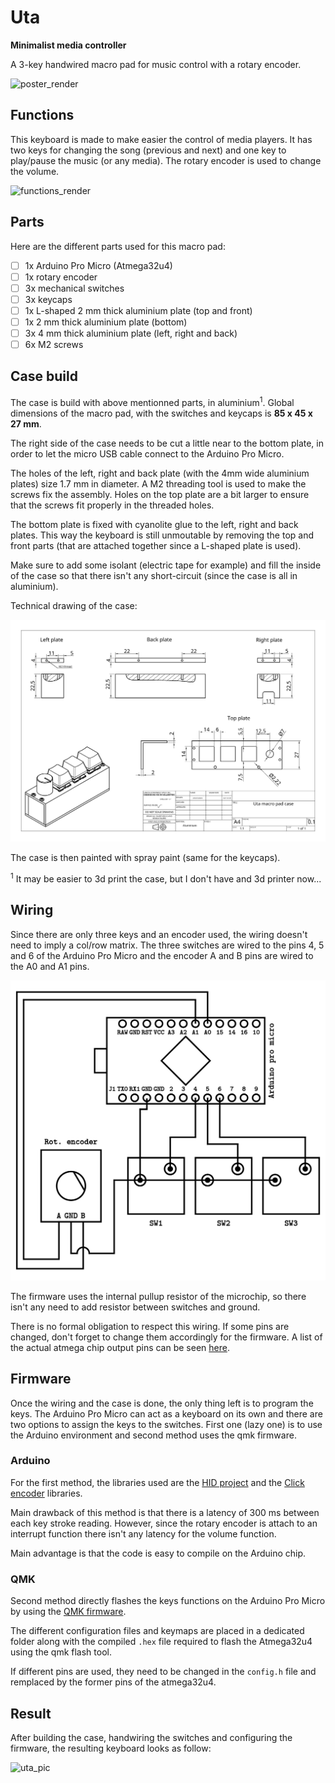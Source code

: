 # Uta

__Minimalist media controller__

A 3-key handwired macro pad for music control with a rotary encoder.

![poster_render](https://raw.githubusercontent.com/AntoineAndre/uta_kb/main/docs/render_poster_macro_keyboard_less.png)

## Functions

This keyboard is made to make easier the control of media players. It has two keys for changing the song (previous and next) and one key to play/pause the music (or any media). The rotary encoder is used to change the volume.

![functions_render](https://raw.githubusercontent.com/AntoineAndre/uta_kb/main/docs/render_front.png)

## Parts

Here are the different parts used for this macro pad:

- [ ] 1x Arduino Pro Micro (Atmega32u4)
- [ ] 1x rotary encoder
- [ ] 3x mechanical switches
- [ ] 3x keycaps
- [ ] 1x L-shaped 2 mm thick aluminium plate (top and front)
- [ ] 1x 2 mm thick aluminium plate (bottom)
- [ ] 3x 4 mm thick aluminium plate (left, right and back)
- [ ] 6x M2 screws

## Case build

The case is build with above mentionned parts, in aluminium<sup>1</sup>. Global dimensions of the macro pad, with the switches and keycaps is __85 x 45 x 27 mm__.

The right side of the case needs to be cut a little near to the bottom plate, in order to let the micro USB cable connect to the Arduino Pro Micro.

The holes of the left, right and back plate (with the 4mm wide aluminium plates) size 1.7 mm in diameter. A M2 threading tool is used to make the screws fix the assembly. Holes on the top plate are a bit larger to ensure that the screws fit properly in the threaded holes.

The bottom plate is fixed with cyanolite glue to the left, right and back plates. This way the keyboard is still unmoutable by removing the top and front parts (that are attached together since a L-shaped plate is used).

Make sure to add some isolant (electric tape for example) and fill the inside of the case so that there isn't any short-circuit (since the case is all in aluminium).

Technical drawing of the case:

![case_drawing](https://raw.githubusercontent.com/AntoineAndre/uta_kb/main/docs/uta_case.png)

The case is then painted with spray paint (same for the keycaps).

<sup>1</sup> It may be easier to 3d print the case, but I don't have and 3d printer now...

## Wiring

Since there are only three keys and an encoder used, the wiring doesn't need to imply a col/row matrix. The three switches are wired to the pins 4, 5 and 6 of the Arduino Pro Micro and the encoder A and B pins are wired to the A0 and A1 pins.

![wiring_schema](https://raw.githubusercontent.com/AntoineAndre/uta_kb/main/docs/wiring_schema.png)

The firmware uses the internal pullup resistor of the microchip, so there isn't any need to add resistor between switches and ground.

There is no formal obligation to respect this wiring. If some pins are changed, don't forget to change them accordingly for the firmware. A list of the actual atmega chip output pins can be seen [here](https://cdn.sparkfun.com/datasheets/Dev/Arduino/Boards/ProMicro16MHzv1.pdf).

## Firmware

Once the wiring and the case is done, the only thing left is to program the keys. The Arduino Pro Micro can act as a keyboard on its own and there are two options to assign the keys to the switches. First one (lazy one) is to use the Arduino environment and second method uses the qmk firmware.

### Arduino

For the first method, the libraries used are the [HID project](https://github.com/NicoHood/HID) and the [Click encoder](https://github.com/0xPIT/encoder) libraries.

Main drawback of this method is that there is a latency of 300 ms between each key stroke reading. However, since the rotary encoder is attach to an interrupt function there isn't any latency for the volume function.

Main advantage is that the code is easy to compile on the Arduino chip.

### QMK

Second method directly flashes the keys functions on the Arduino Pro Micro by using the [QMK firmware](https://github.com/qmk/qmk_firmware).

The different configuration files and keymaps are placed in a dedicated folder along with the compiled `.hex` file required to flash the Atmega32u4 using the qmk flash tool.

If different pins are used, they need to be changed in the `config.h` file and remplaced by the former pins of the atmega32u4.

## Result

After building the case, handwiring the switches and configuring the firmware, the resulting keyboard looks as follow:

![uta_pic](https://raw.githubusercontent.com/AntoineAndre/uta_kb/main/docs/uta_final_pic.jpg)